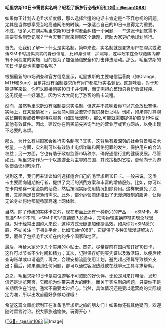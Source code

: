 **毛里求斯10日卡需要实名吗？轻松了解旅行必备知识[[TG💪+ @esim1088](https://t.me/s/esim1088)]**

如果你正计划去毛里求斯度假，那么选择合适的电话卡肯定是个不容忽视的问题。尤其是当你想享受当地高速网络的时候，一张适合自己的10日卡显得尤为重要。不过，很多人在购买毛里求斯10日卡时都会纠结一个问题——**这张卡到底需不需要实名制登记呢？**今天我们就来聊聊这个话题，帮助大家更好地规划旅行。

首先，让我们了解一下什么是实名制。简单来说，实名制就是要求用户在购买或激活SIM卡时提供真实的身份信息，比如身份证、护照等。这种政策在全球范围内都有不同程度的实施，目的是为了加强通信安全和打击非法活动。那么，毛里求斯的10日卡是否也需要实名呢？

根据最新的市场调查和官方信息显示，毛里求斯的主要电信运营商（如Orange、MTH和Sure）目前并没有强制要求所有用户都进行实名登记。这意味着，对于短期游客来说，你可以直接购买10日卡并使用，而无需担心繁琐的身份验证程序。这无疑是一个好消息，因为它大大简化了游客的购卡流程。

然而，虽然毛里求斯没有强制要求实名制，但这并不意味着你可以完全放松警惕。实际上，在某些情况下，运营商可能会要求你提供身份证明。例如，如果你打算购买长期套餐或者申请特殊服务（如国际漫游），那么可能就需要提供护照复印件或其他有效证件。因此，建议你在购买前先咨询当地的营业厅或官方网站，以免出现不必要的麻烦。

那么，为什么有些国家会推行实名制呢？其实，这背后有着深刻的社会背景和技术考量。一方面，实名制可以有效防止电信诈骗和网络犯罪的发生，保护用户的合法权益；另一方面，它也有助于政府监管市场秩序，确保通信行业的健康发展。尽管如此，毛里求斯作为一个以旅游业为主导的岛国，其政策相对宽松，更倾向于为游客创造便利的条件。

说到这里，我们再来谈谈如何选择适合自己的毛里求斯10日卡。一般来说，这类卡主要面向短期旅行者，提供了灵活的资费方案和丰富的增值服务。比如，你可以在卡内预存一定金额的话费，然后按照实际使用情况扣除费用。这样既避免了浪费，又能满足日常通讯需求。此外，部分运营商还推出了无漫游限制的服务，让你无论身处何地都能畅享高速上网体验。

当然，除了传统的实体卡之外，现在市面上还有一种新兴的产品——eSIM卡。与普通SIM卡不同，eSIM卡可以直接嵌入设备中，无需物理更换即可实现全球漫游。对于经常出国的人来说，这种方式无疑更加便捷高效。如果你对eSIM感兴趣，不妨关注一下相关平台，比如“Esim1088”，它提供了多种国际漫游解决方案，覆盖了包括毛里求斯在内的多个国家和地区。

最后，再给大家分享几个实用的小贴士。首先，尽量提前在国内预订好10日卡，这样可以节省不少时间和精力；其次，记得保存好购买凭证以及激活码，以便后续查询账单或申请退费；再次，合理安排流量使用计划，避免超出预算导致额外支出；最后，如果遇到任何问题，都可以通过客服热线或在线聊天工具寻求帮助。

总之，毛里求斯10日卡是每位游客不可或缺的好伙伴。无论是用来打电话、发短信还是浏览网页，它都能为你带来极大的便利。而关于实名制的问题，只要你不是长期居住在当地，通常不需要太过担心。当然，具体情况还是要以运营商的实际规定为准，所以出发前最好多做功课哦！

希望这篇文章能帮到正在准备毛里求斯之旅的朋友们！如果你还有其他疑问，欢迎随时留言讨论。祝大家旅途愉快，玩得开心！

[[TG💪+ @esim1088](https://t.me/s/esim1088) ![Image](https://i.postimg.cc/4NQfJmqS/Snipaste-2025-05-13-00-14-12.png)]